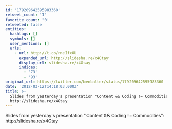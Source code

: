 ```yaml
---
id: '179209642595983360'
retweet_count: '1'
favorite_count: '0'
retweeted: false
entities:
  hashtags: []
  symbols: []
  user_mentions: []
  urls:
    - url: http://t.co/rneIfxOU
      expanded_url: http://slidesha.re/x4Gtay
      display_url: slidesha.re/x4Gtay
      indices:
        - '73'
        - '93'
original_url: https://twitter.com/benbalter/status/179209642595983360
date: '2012-03-12T14:18:03.000Z'
title: >-
  Slides from yesterday's presentation "Content && Coding != Commodities":
  http://slidesha.re/x4Gtay
---
```


Slides from yesterday's presentation "Content && Coding != Commodities": http://slidesha.re/x4Gtay
